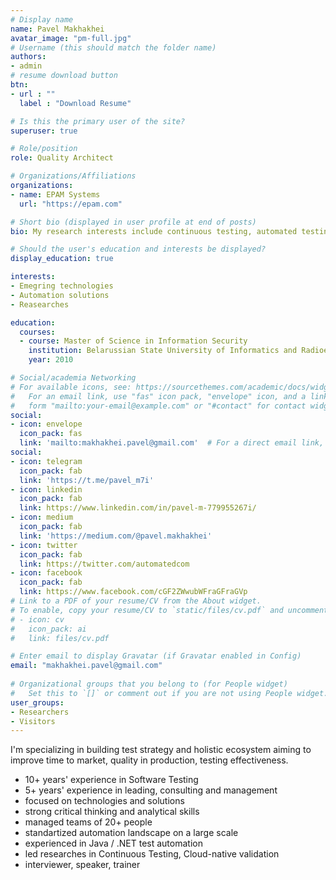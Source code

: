```yaml
---
# Display name
name: Pavel Makhakhei
avatar_image: "pm-full.jpg"
# Username (this should match the folder name)
authors:
- admin
# resume download button
btn:
- url : ""
  label : "Download Resume"

# Is this the primary user of the site?
superuser: true

# Role/position
role: Quality Architect

# Organizations/Affiliations
organizations:
- name: EPAM Systems
  url: "https://epam.com"

# Short bio (displayed in user profile at end of posts)
bio: My research interests include continuous testing, automated testing, Cloud technologies.

# Should the user's education and interests be displayed?
display_education: true

interests:
- Emegring technologies
- Automation solutions
- Reasearches

education:
  courses:
  - course: Master of Science in Information Security
    institution: Belarussian State University of Informatics and Radioelectronics
    year: 2010

# Social/academia Networking
# For available icons, see: https://sourcethemes.com/academic/docs/widgets/#icons
#   For an email link, use "fas" icon pack, "envelope" icon, and a link in the
#   form "mailto:your-email@example.com" or "#contact" for contact widget.
social:
- icon: envelope
  icon_pack: fas
  link: 'mailto:makhakhei.pavel@gmail.com'  # For a direct email link, use "mailto:test@example.org".
social:
- icon: telegram
  icon_pack: fab
  link: 'https://t.me/pavel_m7i'
- icon: linkedin
  icon_pack: fab
  link: https://www.linkedin.com/in/pavel-m-779955267i/
- icon: medium
  icon_pack: fab
  link: 'https://medium.com/@pavel.makhakhei'
- icon: twitter
  icon_pack: fab
  link: https://twitter.com/automatedcom
- icon: facebook
  icon_pack: fab
  link: https://www.facebook.com/cGF2ZWwubWFraGFraGVp
# Link to a PDF of your resume/CV from the About widget.
# To enable, copy your resume/CV to `static/files/cv.pdf` and uncomment the lines below.  
# - icon: cv
#   icon_pack: ai
#   link: files/cv.pdf

# Enter email to display Gravatar (if Gravatar enabled in Config)
email: "makhakhei.pavel@gmail.com"
  
# Organizational groups that you belong to (for People widget)
#   Set this to `[]` or comment out if you are not using People widget.  
user_groups:
- Researchers
- Visitors
---
```


I'm specializing in building test strategy and holistic ecosystem aiming to improve time to market, quality in production, testing effectiveness.
- 10+ years' experience in Software Testing
- 5+ years' experience in leading, consulting and management
- focused on technologies and solutions
- strong critical thinking and analytical skills
- managed teams of 20+ people
- standartized automation landscape on a large scale
- experienced in Java / .NET test automation
- led researches in Continuous Testing, Cloud-native validation
- interviewer, speaker, trainer